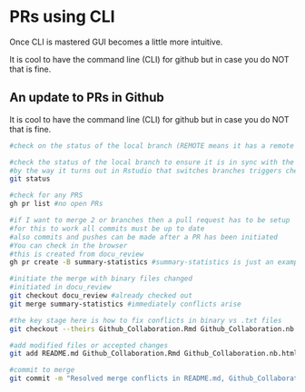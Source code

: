# PRs using CLI

Once CLI is mastered GUI becomes a little more intuitive.

It is cool to have the command line (CLI) for github but in case you do NOT that is fine.

## An update to PRs in Github

It is cool to have the command line (CLI) for github but in case you do NOT that is fine.

```bash
#check on the status of the local branch (REMOTE means it has a remote branch and we know this because of the name changes)

#check the status of the local branch to ensure it is in sync with the remote branch
#by the way it turns out in Rstudio that switches branches triggers checkout in the CLI
git status

#check for any PRS
gh pr list #no open PRs

#if I want to merge 2 or branches then a pull request has to be setup
#for this to work all commits must be up to date
#also commits and pushes can be made after a PR has been initiated
#You can check in the browser 
#this is created from docu_review
gh pr create -B summary-statistics #summary-statistics is just an example

#initiate the merge with binary files changed
#initiated in docu_review
git checkout docu_review #already checked out
git merge summary-statistics #immediately conflicts arise 

#the key stage here is how to fix conflicts in binary vs .txt files
git checkout --theirs Github_Collaboration.Rmd Github_Collaboration.nb.html Github_Collaboration.pdf

#add modified files or accepted changes
git add README.md Github_Collaboration.Rmd Github_Collaboration.nb.html Github_Collaboration.pdf

#commit to merge
git commit -m "Resolved merge conflicts in README.md, Github_Collaboration.pdf, Github_Collaboration.nb.html, and Github_Collaboration.Rmd"
```